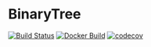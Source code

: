 # BinaryTree

[![Build Status](https://travis-ci.org/wolferl42195/BinaryTree.svg?branch=master)](https://travis-ci.org/wolferl42195/BinaryTree)
[![Docker Build](https://img.shields.io/docker/cloud/build/wolferl42195/binarytree)](https://cloud.docker.com/u/wolferl42195/repository/docker/wolferl42195/binarytree)
[![codecov](https://codecov.io/gh/wolferl42195/BinaryTree/branch/master/graph/badge.svg)](https://codecov.io/gh/wolferl42195/BinaryTree)

